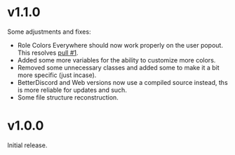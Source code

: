 # v1.1.0
Some adjustments and fixes:
- Role Colors Everywhere should now work properly on the user popout. This resolves [pull #1](https://github.com/Discord-Theme-Addons/amazing-activity-cards/pull/1).
- Added some more variables for the ability to customize more colors.
- Removed some unnecessary classes and added some to make it a bit more specific (just incase).
- BetterDiscord and Web versions now use a compiled source instead, ths is more reliable for updates and such.
- Some file structure reconstruction.

# v1.0.0
Initial release.